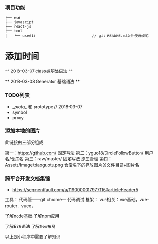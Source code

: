 ### 项目功能
```
├── es6 
├── javascipt
├── react-js
├── tool
│   └── useGit                          // git README.md文件使用规范

```

# 添加时间
** 2018-03-07 class类基础语法 **

** 2018-03-08 Generator 基础语法 ** 

### TODO列表
- \__proto\__ 和 prototype // 2018-03-07
- symbol
- proxy




### 添加本地的图片
此链接由三部分组成

第一：https://github.com/   固定写法
第二：yguo18/CircleFollowButton/    用户名/仓库名
第三：raw/master/     固定写法   原生管理
第四：Assets/Image/xiaoguotu.png   仓库名下的存放图片的文件目录+图片名

### 跨平台开发文档集锦
- https://segmentfault.com/a/1190000017977116#articleHeader5


工具：  代码管——git  chrome— 代码调试
框架： 
vue相关：vue基础，vue-router，vuex，

了解node基础
了解npm应用

了解ES6语法
了解flex布局

以上是小程序中需要了解知识